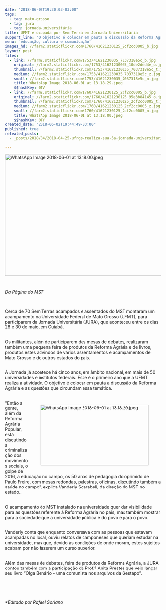 ```yaml
---
date: "2018-06-02T19:30:03-03:00"
tags:
  - tag: mato-grosso
  - tag: jura
  - tag: jornada-universitária
title: UFMT é ocupada por Sem Terra em Jornada Universitária
support_line: "O objetivo é colocar em pauta a discussão da Reforma Agrária e as questões que circundam essa temática. "
menu: "educação, cultura e comunicação"
images_hd: //farm2.staticflickr.com/1760/41621230125_2cf2cc0005_b.jpg
layout: post
files:
  - link: //farm2.staticflickr.com/1753/41621230035_7037318e5c_b.jpg
    original: //farm2.staticflickr.com/1753/41621230035_10de2ded4e_o.jpg
    thumbnail: //farm2.staticflickr.com/1753/41621230035_7037318e5c_t.jpg
    medium: //farm2.staticflickr.com/1753/41621230035_7037318e5c_z.jpg
    small: //farm2.staticflickr.com/1753/41621230035_7037318e5c_n.jpg
    title: WhatsApp Image 2018-06-01 at 13.18.29.jpeg
    $$hashKey: 0TV
  - link: //farm2.staticflickr.com/1760/41621230125_2cf2cc0005_b.jpg
    original: //farm2.staticflickr.com/1760/41621230125_95e3b84145_o.jpg
    thumbnail: //farm2.staticflickr.com/1760/41621230125_2cf2cc0005_t.jpg
    medium: //farm2.staticflickr.com/1760/41621230125_2cf2cc0005_z.jpg
    small: //farm2.staticflickr.com/1760/41621230125_2cf2cc0005_n.jpg
    title: WhatsApp Image 2018-06-01 at 13.18.00.jpeg
    $$hashKey: 0TY
created_date: "2018-06-02T19:44:49-03:00"
published: true
releated_posts:
  - _posts/2018/04/2018-04-25-ufrgs-realiza-sua-5a-jornada-universitaria-em-defesa-da-reforma-agraria.md

---
```

<p><img alt="WhatsApp Image 2018-06-01 at 13.18.00.jpeg" height="394" src="//farm2.staticflickr.com/1760/41621230125_2cf2cc0005_b.jpg" width="700" /></p>

<p>&nbsp;</p>

<p><em>Da P&aacute;gina do MST</em></p>

<p>&nbsp;</p>

<p>Cerca de 70 Sem Terras acampados e assentados do MST montaram um acampamento na Universidade Federal de Mato Grosso (UFMT), para participarem da Jornada Universit&aacute;ria (JURA), que aconteceu entre os dias 28 e 30 de maio, em Cuiab&aacute;.</p>

<p><br />
Os militantes, al&eacute;m de participarem das mesas de debates, realizaram tamb&eacute;m uma pequena feira de produtos da Reforma Agr&aacute;ria e de livros, produtos estes advindos de v&aacute;rios assentamentos e acampamentos de Mato Grosso e de outros estados do pais.</p>

<p><br />
A Jornada j&aacute; acontece h&aacute; cinco anos, em &acirc;mbito nacional, em mais de 50 universidades e institutos federais. Esse &eacute; o primeiro ano que a UFMT realiza a atividade. O objetivo &eacute; colocar em pauta a discuss&atilde;o da Reforma Agr&aacute;ria e as quest&otilde;es que circundam essa tem&aacute;tica.<br />
&nbsp;</p>

<figure class="image" style="float:right"><img alt="WhatsApp Image 2018-06-01 at 13.18.29.jpeg" height="197" src="//farm2.staticflickr.com/1753/41621230035_7037318e5c_b.jpg" width="350" />
<figcaption></figcaption>
</figure>

<p>&quot;Ent&atilde;o a gente, al&eacute;m da Reforma Agr&aacute;ria Popular, est&aacute; discutindo a criminaliza&ccedil;&atilde;o dos movimentos sociais, o golpe de 2016, a educa&ccedil;&atilde;o no campo, os 50 anos de pedagogia do oprimido de Paulo Freire, com mesas redondas, palestras, oficinas, discutindo tamb&eacute;m a sa&uacute;de no campo&quot;, explica Vanderly Scarabeli, da dire&ccedil;&atilde;o do MST no estado..</p>

<p><br />
O acampamento do MST instalado na universidade quer dar visibilidade para as quest&otilde;es referente &agrave; Reforma Agr&aacute;ria no pais, mas tamb&eacute;m mostrar para a sociedade que a universidade p&uacute;blica &eacute; do povo e para o povo.</p>

<p><br />
Vanderly conta que enquanto conversava com as pessoas que estavam acampadas no local, ouviu relatos de camponeses que queriam estudar na universidade, mas que, devido &agrave;s condi&ccedil;&otilde;es de onde moram, estes sujeitos acabam por n&atilde;o fazerem um curso superior.</p>

<p><br />
Al&eacute;m das mesas de debates, feira de produtos da Reforma Agr&aacute;ria, a JURA contou tamb&eacute;m com a participa&ccedil;&atilde;o da Prof.&ordf; Anita Prestes que veio lan&ccedil;ar seu livro &ldquo;Olga Ben&aacute;rio - uma comunista nos arquivos da Gestapo&rdquo;.</p>

<p>&nbsp;</p>

<p>&nbsp;</p>

<p><em>*Editado por Rafael Soriano</em></p>
